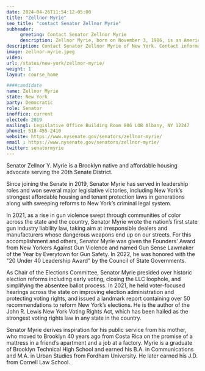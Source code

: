```yaml
---
date: 2024-04-26T11:54:12-05:00
title: "Zellnor Myrie"
seo_title: "contact Senator Zellnor Myrie"
subheader:
     greeting: Contact Senator Zellnor Myrie
     description: Zellnor Myrie, born on November 3, 1986, is an American politician and a member of the Democratic Party. He has been serving in the New York State Senate since 2019, representing the 20th state senate district, which includes parts of Brooklyn.
description: Contact Senator Zellnor Myrie of New York. Contact information for Zellnor Myrie includes email address, phone number, and mailing address.
image: zellnor-myrie.jpeg
video:
url: /states/new-york/zellnor-myrie/
weight: 1
layout: course_home

####candidate
name: Zellnor Myrie
state: New York
party: Democratic
role: Senator
inoffice: current
elected: 2019
mailing1: Legislative Office Building Room 806 LOB Albany, NY 12247
phone1: 518-455-2410
website: https://www.nysenate.gov/senators/zellnor-myrie/
email : https://www.nysenate.gov/senators/zellnor-myrie/
twitter: senatormyrie
---
```


Senator Zellnor Y. Myrie is a Brooklyn native and affordable housing advocate serving the 20th Senate District.

Since joining the Senate in 2019, Senator Myrie has served in leadership roles and won several major legislative victories, including New York’s strongest affordable housing and tenant protection laws in generations along with sweeping reforms to New York’s criminal legal system.

In 2021, as a rise in gun violence swept through communities of color across the state and the country, Senator Myrie wrote the nation’s first state gun industry liability law, taking aim at irresponsible dealers and manufacturers whose dangerous weapons end up on our streets. For this accomplishment and others, Senator Myrie was given the Founders’ Award from New Yorkers Against Gun Violence and named Gun Sense Lawmaker of the Year by Everytown for Gun Safety. In 2022, he was honored with the "20 Under 40 Leadership Award" by the Council of State Governments.

As Chair of the Elections Committee, Senator Myrie presided over historic election reforms including early voting, closing the LLC loophole, and simplifying the absentee ballot process. In 2021, he held voter-focused hearings across the state on improving election administration and protecting voting rights, and issued a landmark report containing over 50 recommendations to reform New York’s elections. He is the author of the John R. Lewis New York Voting Rights Act, which has been hailed as the strongest voting rights law in any state in the country.

Senator Myrie derives inspiration for his public service from his mother, who moved to Brooklyn 40 years ago from Costa Rica on the promise of a mattress in a friend’s apartment and a job at a factory. Myrie is a graduate of Brooklyn Technical High School and earned his B.A. in Communications and M.A. in Urban Studies from Fordham University. He later earned his J.D. from Cornell Law School.
